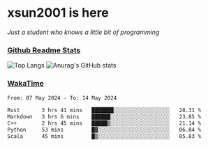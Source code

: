 # xsun2001 is here

*Just a student who knows a little bit of programming*

### [Github Readme Stats](https://github.com/anuraghazra/github-readme-stats)

![Top Langs](https://github-readme-stats.vercel.app/api/top-langs/?username=xsun2001&layout=compact&theme=radical) ![Anurag's GitHub stats](https://github-readme-stats.vercel.app/api?username=xsun2001&show_icons=true&theme=radical)

### [WakaTime](https://wakatime.com)

<!--START_SECTION:waka-->

```txt
From: 07 May 2024 - To: 14 May 2024

Rust       3 hrs 41 mins   ███████░░░░░░░░░░░░░░░░░░   28.31 %
Markdown   3 hrs 6 mins    ██████░░░░░░░░░░░░░░░░░░░   23.85 %
C++        2 hrs 45 mins   █████▒░░░░░░░░░░░░░░░░░░░   21.14 %
Python     53 mins         █▓░░░░░░░░░░░░░░░░░░░░░░░   06.84 %
Scala      45 mins         █▒░░░░░░░░░░░░░░░░░░░░░░░   05.83 %
```

<!--END_SECTION:waka-->
